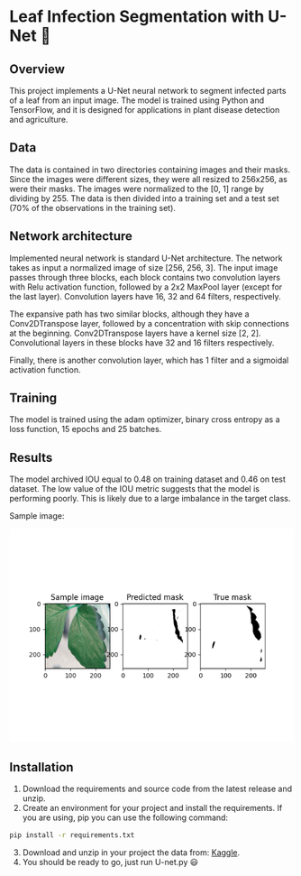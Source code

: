 # Leaf Infection Segmentation with U-Net :leaves:

## Overview

This project implements a U-Net neural network to segment infected parts of a leaf from an input image. The model is trained using Python and TensorFlow, and it is designed for applications in plant disease detection and agriculture.

## Data 

The data is contained in two directories containing images and their masks.
Since the images were different sizes, they were all resized to 256x256, as were their masks.
The images were normalized to the [0, 1] range by dividing by 255.
The data is then divided into a training set and a test set (70% of the observations in the training set).

## Network architecture

Implemented neural network is standard U-Net architecture. 
The network takes as input a normalized image of size [256, 256, 3].
The input image passes through three blocks, each block contains two convolution layers with Relu activation function, followed by a 2x2 MaxPool layer (except for the last layer).
Convolution layers have 16, 32 and 64 filters, respectively.

The expansive path has two similar blocks, although they have a Conv2DTranspose layer, followed by a concentration with skip connections at the beginning. 
Conv2DTranspose layers have a kernel size [2, 2].
Convolutional layers in these blocks have 32 and 16 filters respectively. 

Finally, there is another convolution layer, which has 1 filter and a sigmoidal activation function. 

## Training 

The model is trained using the adam optimizer, binary cross entropy as a loss function, 15 epochs and 25 batches.

## Results

The model archived IOU equal to 0.48 on training dataset and 0.46 on test dataset.
The low value of the IOU metric suggests that the model is performing poorly. This is likely due to a large imbalance in the target class.

Sample image: 

![alt](https://github.com/mmadajski/Leaf-disease/blob/main/examples/Sample_8.png?raw=true)


## Installation

1. Download the requirements and source code from the latest release and unzip.
2. Create an environment for your project and install the requirements. 
If you are using, pip you can use the following command:
```bash
pip install -r requirements.txt
```
3. Download and unzip in your project the data from: [Kaggle](https://www.kaggle.com/datasets/fakhrealam9537/leaf-disease-segmentation-dataset/data).
4. You should be ready to go, just run U-net.py :smiley:



